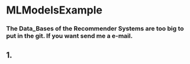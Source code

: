 # MLModelsExample

### The Data_Bases of the Recommender Systems are too big to put in the git. If you want send me a e-mail.

## 1.
